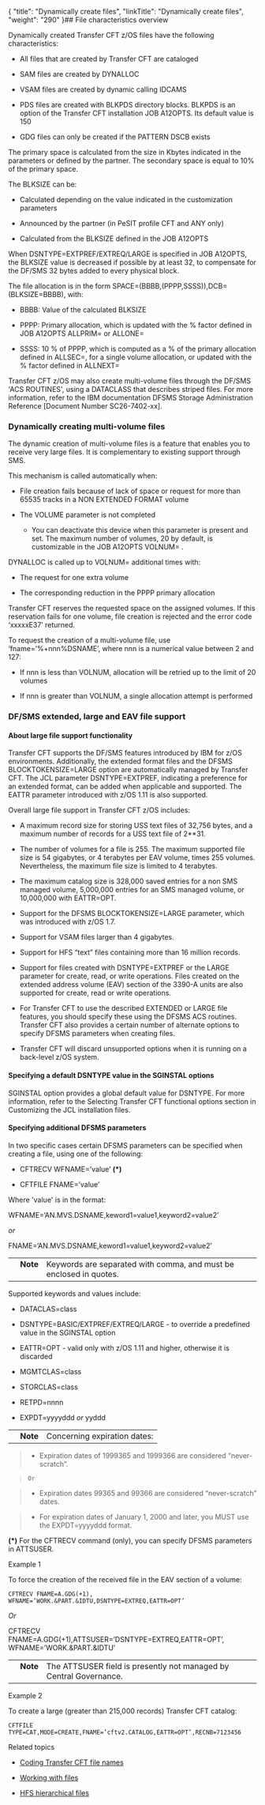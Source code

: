 {
    "title": "Dynamically create files",
    "linkTitle": "Dynamically create files",
    "weight": "290"
}## File characteristics overview

Dynamically created Transfer CFT z/OS files have the following characteristics:

-   All files that are created by Transfer CFT are cataloged
-   SAM files are created by DYNALLOC
-   VSAM files are created by dynamic calling IDCAMS
-   PDS files are created with BLKPDS directory blocks. BLKPDS is an option of the Transfer CFT installation JOB A12OPTS. Its default value is 150
-   GDG files can only be created if the PATTERN DSCB exists

The primary space is calculated from the size in Kbytes indicated in the parameters or defined by the partner. The secondary space is equal to 10% of the primary space.

The BLKSIZE can be:

-   Calculated depending on the value indicated in the customization parameters
-   Announced by the partner (in PeSIT profile CFT and ANY only)
-   Calculated from the BLKSIZE defined in the JOB A12OPTS

When DSNTYPE=EXTPREF/EXTREQ/LARGE is specified in JOB A12OPTS, the BLKSIZE value is decreased if possible by at least 32, to compensate for the DF/SMS 32 bytes added to every physical block.

The file allocation is in the form SPACE=(BBBB,(PPPP,SSSS)),DCB=(BLKSIZE=BBBB), with:

-   BBBB: Value of the calculated BLKSIZE
-   PPPP: Primary allocation, which is updated with the % factor defined in JOB A12OPTS ALLPRIM= or ALLONE=
-   SSSS: 10 % of PPPP, which is computed as a % of the primary allocation defined in ALLSEC=, for a single volume allocation, or updated with the % factor defined in ALLNEXT=

Transfer CFT z/OS may also create multi-volume files through the DF/SMS 'ACS ROUTINES', using a DATACLASS that describes striped files. For more information, refer to the IBM documentation DFSMS Storage Administration Reference \[Document Number SC26-7402-xx\].

### <span id="Dynamically creating multi-volume files"></span>Dynamically creating multi-volume files

The dynamic creation of multi-volume files is a feature that enables you to receive very large files. It is complementary to existing support through SMS.

This mechanism is called automatically when:

-   File creation fails because of lack of space or request for more than 65535 tracks in a NON EXTENDED FORMAT volume
-   The VOLUME parameter is not completed
    -   You can deactivate this device when this parameter is present and set. The maximum number of volumes, 20 by default, is customizable in the JOB A12OPTS VOLNUM= .

DYNALLOC is called up to VOLNUM= additional times with:

-   The request for one extra volume
-   The corresponding reduction in the PPPP primary allocation

Transfer CFT reserves the requested space on the assigned volumes. If this reservation fails for one volume, file creation is rejected and the error code ‘xxxxxE37’ returned.

To request the creation of a multi-volume file, use ‘fname=’%+nnn%DSNAME’, where nnn is a numerical value between 2 and 127:

-   If nnn is less than VOLNUM, allocation will be retried up to the limit of 20 volumes
-   If nnn is greater than VOLNUM, a single allocation attempt is performed

### DF/SMS extended, large and EAV file support

#### About large file support functionality

Transfer CFT supports the DF/SMS features introduced by IBM for z/OS environments. Additionally, the extended format files and the DFSMS BLOCKTOKENSIZE=LARGE option are automatically managed by Transfer CFT. The JCL parameter DSNTYPE=EXTPREF, indicating a preference for an extended format, can be added when applicable and supported. The EATTR parameter introduced with z/OS 1.11 is also supported.

Overall large file support in Transfer CFT z/OS includes:

-   A maximum record size for storing USS text files of 32,756 bytes, and a maximum number of records for a USS text file of 2\*\*31.
-   The number of volumes for a file is 255. The maximum supported file size is 54 gigabytes, or 4 terabytes per EAV volume, times 255 volumes. Nevertheless, the maximum file size is limited to 4 terabytes.
-   The maximum catalog size is 328,000 saved entries for a non SMS managed volume, 5,000,000 entries for an SMS managed volume, or 10,000,000 with EATTR=OPT.
-   Support for the DFSMS BLOCKTOKENSIZE=LARGE parameter, which was introduced with z/OS 1.7.
-   Support for VSAM files larger than 4 gigabytes.
-   Support for HFS “text” files containing more than 16 million records.
-   Support for files created with DSNTYPE=EXTPREF or the LARGE parameter for create, read, or write operations. Files created on the extended address volume (EAV) section of the 3390-A units are also supported for create, read or write operations.
-   For Transfer CFT to use the described EXTENDED or LARGE file features, you should specify these using the DFSMS ACS routines. Transfer CFT also provides a certain number of alternate options to specify DFSMS parameters when creating files.
-   Transfer CFT will discard unsupported options when it is running on a back-level z/OS system.

#### Specifying a default DSNTYPE value in the SGINSTAL options

SGINSTAL option provides a global default value for DSNTYPE. For more information, refer to the Selecting Transfer CFT functional options section in Customizing the JCL installation files.

#### Specifying additional DFSMS parameters

In two specific cases certain DFSMS parameters can be specified when creating a file, using one of the following:

-   CFTRECV WFNAME=’value’ **(\*)**
-   CFTFILE FNAME=’value’

Where 'value' is in the format:

WFNAME=‘AN.MVS.DSNAME,keword1=value1,keyword2=value2’

*or*

FNAME=‘AN.MVS.DSNAME,keword1=value1,keyword2=value2’

<table cellpadding="0" cellspacing="0">
   <col/>
   <col/>
   <col/>
      <tr>
         <td valign="top">         </td>
         <td valign="top"><span><b>Note</b></span>
         </td>
         <td data-mc-autonum="&lt;b&gt;Note&lt;/b&gt;" valign="top">Keywords are separated with comma, and must be enclosed in quotes.         </td>
      </tr>
</table>

Supported keywords and values include:

-   DATACLAS=class
-   DSNTYPE=BASIC/EXTPREF/EXTREQ/LARGE - to override a predefined value in the SGINSTAL option
-   EATTR=OPT - valid only with z/OS 1.11 and higher, otherwise it is discarded
-   MGMTCLAS=class
-   STORCLAS=class
-   RETPD=nnnn
-   EXPDT=yyyyddd *or* yyddd

<table cellpadding="0" cellspacing="0">
   <col/>
   <col/>
   <col/>
      <tr>
         <td valign="top">         </td>
         <td valign="top"><span><b>Note</b></span>
         </td>
         <td data-mc-autonum="&lt;b&gt;Note&lt;/b&gt;" valign="top">Concerning expiration dates:         </td>
      </tr>
</table>

> -   Expiration dates of 1999365 and 1999366 are considered “never-scratch”.  
>     Or
> -   Expiration dates 99365 and 99366 are considered “never-scratch” dates.
> -   For expiration dates of January 1, 2000 and later, you MUST use the EXPDT=yyyyddd format.

**(\*)** For the CFTRECV command (only), you can specify DFSMS parameters in ATTSUSER.

Example 1

To force the creation of the received file in the EAV section of a volume:

`CFTRECV FNAME=A.GDG(+1), WFNAME=’WORK.&PART.&IDTU,DSNTYPE=EXTREQ,EATTR=OPT’`

*Or*

CFTRECV FNAME=A.GDG(+1),ATTSUSER=’DSNTYPE=EXTREQ,EATTR=OPT’, WFNAME=’WORK.&PART.&IDTU’

<table cellpadding="0" cellspacing="0">
   <col/>
   <col/>
   <col/>
      <tr>
         <td valign="top">         </td>
         <td valign="top"><span><b>Note</b></span>
         </td>
         <td data-mc-autonum="&lt;b&gt;Note&lt;/b&gt;" valign="top">The ATTSUSER field is presently not managed by Central Governance.         </td>
      </tr>
</table>

Example 2

To create a large (greater than 215,000 records) Transfer CFT catalog:

`CFTFILE TYPE=CAT,MODE=CREATE,FNAME=’cftv2.CATALOG,EATTR=OPT’,RECNB=7123456`

Related topics

-   [Coding Transfer CFT file names](../file_access_and_coding)
-   [Working with files](../t_delete_and_rename_files_zos)
-   [HFS hierarchical files](../c_hfs_hierarchical_files_zos)
